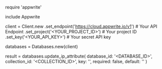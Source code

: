 require 'appwrite'

include Appwrite

client = Client.new
    .set_endpoint('https://cloud.appwrite.io/v1') # Your API Endpoint
    .set_project('&lt;YOUR_PROJECT_ID&gt;') # Your project ID
    .set_key('&lt;YOUR_API_KEY&gt;') # Your secret API key

databases = Databases.new(client)

result = databases.update_ip_attribute(
    database_id: '<DATABASE_ID>',
    collection_id: '<COLLECTION_ID>',
    key: '',
    required: false,
    default: ''
)
